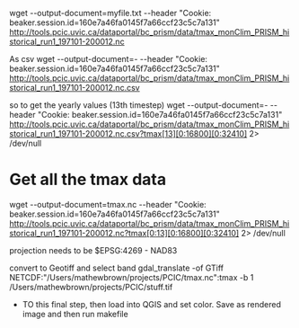 wget --output-document=myfile.txt --header "Cookie: beaker.session.id=160e7a46fa0145f7a66ccf23c5c7a131" http://tools.pcic.uvic.ca/dataportal/bc_prism/data/tmax_monClim_PRISM_historical_run1_197101-200012.nc

As csv
wget --output-document=- --header "Cookie: beaker.session.id=160e7a46fa0145f7a66ccf23c5c7a131" http://tools.pcic.uvic.ca/dataportal/bc_prism/data/tmax_monClim_PRISM_historical_run1_197101-200012.nc.csv

so to get the yearly values (13th timestep)
wget --output-document=- --header "Cookie: beaker.session.id=160e7a46fa0145f7a66ccf23c5c7a131" http://tools.pcic.uvic.ca/dataportal/bc_prism/data/tmax_monClim_PRISM_historical_run1_197101-200012.nc.csv?tmax[13][0:16800][0:32410]  2> /dev/null

# Get all the tmax data
wget --output-document=tmax.nc --header "Cookie: beaker.session.id=160e7a46fa0145f7a66ccf23c5c7a131" http://tools.pcic.uvic.ca/dataportal/bc_prism/data/tmax_monClim_PRISM_historical_run1_197101-200012.nc?tmax[0:13][0:16800][0:32410]  2> /dev/null


projection needs to be $EPSG:4269 - NAD83

convert to Geotiff and select band
gdal_translate -of GTiff NETCDF:"/Users/mathewbrown/projects/PCIC/tmax.nc":tmax -b 1 /Users/mathewbrown/projects/PCIC/stuff.tif

- TO this final step, then load into QGIS and set color. Save as rendered image and then run makefile